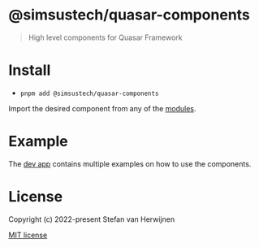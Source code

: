 # @simsustech/quasar-components

> High level components for Quasar Framework

# Install

- `pnpm add @simsustech/quasar-components`

Import the desired component from any of the [modules](packages/components/src/ui/).

# Example

The [dev app](packages/dev/) contains multiple examples on how to use the components.

# License

Copyright (c) 2022-present Stefan van Herwijnen

[MIT license](./LICENSE)
